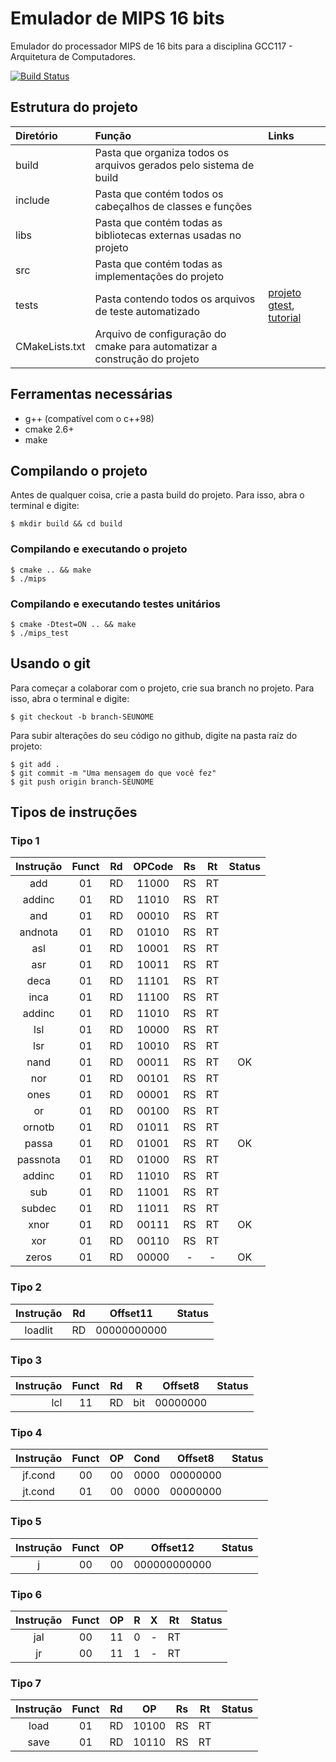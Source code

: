 # Emulador de MIPS 16 bits
Emulador do processador MIPS de 16 bits para a disciplina GCC117 - Arquitetura de Computadores.

[![Build Status](https://travis-ci.org/mathnogueira/mips.svg?branch=master)](https://travis-ci.org/mathnogueira/mips)

## Estrutura do projeto

| Diretório		| Função																| Links		|
| :-----------  |:--------------------------------------------------------------------- | :-------- |
| build			| Pasta que organiza todos os arquivos gerados pelo sistema de build    |           |
| include 		| Pasta que contém todos os cabeçalhos de classes e funções				|			|
| libs			| Pasta que contém todas as bibliotecas externas usadas no projeto		|			|
| src			| Pasta que contém todas as implementações do projeto					|			|
| tests			| Pasta contendo todos os arquivos de teste automatizado				| [projeto gtest](https://github.com/google/googletest),  [tutorial](http://www.ibm.com/developerworks/aix/library/au-googletestingframework.html) |
| CMakeLists.txt| Arquivo de configuração do cmake para automatizar a construção do projeto|        |

## Ferramentas necessárias
* g++ (compatível com o c++98)
* cmake 2.6+
* make

## Compilando o projeto

Antes de qualquer coisa, crie a pasta build do projeto. Para isso, abra o terminal
e digite:
```shell
$ mkdir build && cd build
```

### Compilando e executando o projeto
```shell
$ cmake .. && make
$ ./mips
```

### Compilando e executando testes unitários
```shell
$ cmake -Dtest=ON .. && make
$ ./mips_test
```

## Usando o git

Para começar a colaborar com o projeto, crie sua branch no projeto. Para isso, abra o terminal
e digite:

```shell
$ git checkout -b branch-SEUNOME
```

Para subir alterações do seu código no github, digite na pasta raíz do projeto:

```shell
$ git add .
$ git commit -m "Uma mensagem do que você fez"
$ git push origin branch-SEUNOME
```

## Tipos de instruções

### Tipo 1
| Instrução | Funct | Rd | OPCode | Rs | Rt | Status |
|:---------:|:-----:|:--:|:------:|:--:|:--:|:------:|
| add       | 01    | RD | 11000  | RS | RT |        |
| addinc    | 01    | RD | 11010  | RS | RT |        |
| and       | 01    | RD | 00010  | RS | RT |        |
| andnota   | 01    | RD | 01010  | RS | RT |        |
| asl       | 01    | RD | 10001  | RS | RT |        |
| asr       | 01    | RD | 10011  | RS | RT |        |
| deca      | 01    | RD | 11101  | RS | RT |        |
| inca      | 01    | RD | 11100  | RS | RT |        |
| addinc    | 01    | RD | 11010  | RS | RT |        |
| lsl       | 01    | RD | 10000  | RS | RT |        |
| lsr       | 01    | RD | 10010  | RS | RT |        |
| nand      | 01    | RD | 00011  | RS | RT |   OK   |
| nor       | 01    | RD | 00101  | RS | RT |        |
| ones      | 01    | RD | 00001  | RS | RT |        |
| or        | 01    | RD | 00100  | RS | RT |        |
| ornotb    | 01    | RD | 01011  | RS | RT |        |
| passa     | 01    | RD | 01001  | RS | RT |   OK   |
| passnota  | 01    | RD | 01000  | RS | RT |        |
| addinc    | 01    | RD | 11010  | RS | RT |        |
| sub       | 01    | RD | 11001  | RS | RT |        |
| subdec    | 01    | RD | 11011  | RS | RT |        |
| xnor      | 01    | RD | 00111  | RS | RT |   OK   |
| xor       | 01    | RD | 00110  | RS | RT |        |
| zeros     | 01    | RD | 00000  | -  | -  |   OK   |

### Tipo 2
| Instrução | Rd | Offset11     | Status |
|:---------:|:--:|:------------:|:------:|
| loadlit   | RD | 00000000000  |        |

### Tipo 3
| Instrução | Funct | Rd | R   | Offset8  | Status |
| ---------:|:-----:|:--:|:---:|:--------:|:------:|
| lcl       | 11    | RD | bit | 00000000 |        |

### Tipo 4
| Instrução | Funct | OP | Cond   | Offset8  | Status |
|:---------:|:-----:|:--:|:------:|:--------:|:------:|
| jf.cond   | 00    | 00 | 0000   | 00000000 |        |
| jt.cond   | 01    | 00 | 0000   | 00000000 |        |

### Tipo 5
| Instrução | Funct | OP | Offset12      | Status |
|:---------:|:-----:|:--:|:-------------:|:------:|
| j         | 00    | 00 | 000000000000  |        |

### Tipo 6
| Instrução | Funct | OP | R | X | Rt | Status |
|:---------:|:-----:|:--:|:-:|:-:|:--:|:------:|
| jal       | 00    | 11 | 0 | - | RT |        |
| jr        | 00    | 11 | 1 | - | RT |        |

### Tipo 7
| Instrução | Funct | Rd | OP    | Rs | Rt | Status |
|:---------:|:-----:|:--:|:-----:|:--:|:--:|:------:|
| load      | 01    | RD | 10100 | RS | RT |        |
| save      | 01    | RD | 10110 | RS | RT |        |
